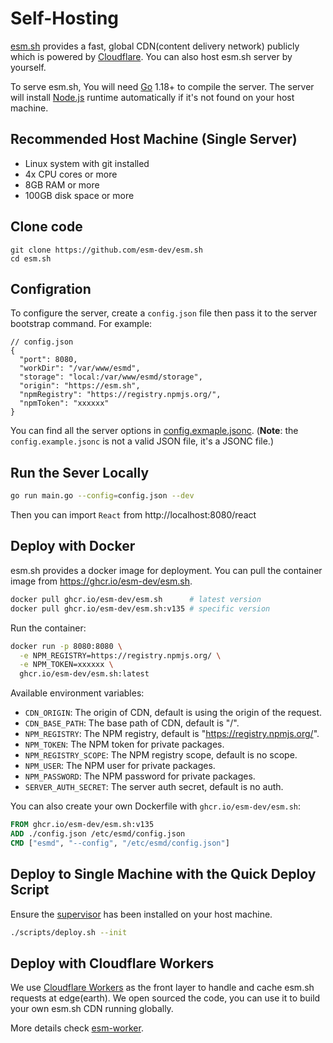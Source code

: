 # Self-Hosting

[esm.sh](https://esm.sh) provides a fast, global CDN(content delivery network) publicly which is powered by
[Cloudflare](https://cloudflare.com). You can also host esm.sh server by yourself.

To serve esm.sh, You will need [Go](https://golang.org/dl) 1.18+ to compile the server. The server will install
[Node.js](https://nodejs.org/en/download/) runtime automatically if it's not found on your host machine.

## Recommended Host Machine (Single Server)

- Linux system with git installed
- 4x CPU cores or more
- 8GB RAM or more
- 100GB disk space or more

## Clone code

```baseh
git clone https://github.com/esm-dev/esm.sh
cd esm.sh
```

## Configration

To configure the server, create a `config.json` file then pass it to the server bootstrap command. For example:

```jsonc
// config.json
{
  "port": 8080,
  "workDir": "/var/www/esmd",
  "storage": "local:/var/www/esmd/storage",
  "origin": "https://esm.sh",
  "npmRegistry": "https://registry.npmjs.org/",
  "npmToken": "xxxxxx"
}
```

You can find all the server options in [config.exmaple.jsonc](./config.example.jsonc). (**Note**: the
`config.example.jsonc` is not a valid JSON file, it's a JSONC file.)

## Run the Sever Locally

```bash
go run main.go --config=config.json --dev
```

Then you can import `React` from http://localhost:8080/react

## Deploy with Docker

esm.sh provides a docker image for deployment. You can pull the container image from https://ghcr.io/esm-dev/esm.sh.

```bash
docker pull ghcr.io/esm-dev/esm.sh      # latest version
docker pull ghcr.io/esm-dev/esm.sh:v135 # specific version
```

Run the container:

```bash
docker run -p 8080:8080 \
  -e NPM_REGISTRY=https://registry.npmjs.org/ \
  -e NPM_TOKEN=xxxxxx \
  ghcr.io/esm-dev/esm.sh:latest
```

Available environment variables:

- `CDN_ORIGIN`: The origin of CDN, default is using the origin of the request.
- `CDN_BASE_PATH`: The base path of CDN, default is "/".
- `NPM_REGISTRY`: The NPM registry, default is "https://registry.npmjs.org/".
- `NPM_TOKEN`: The NPM token for private packages.
- `NPM_REGISTRY_SCOPE`: The NPM registry scope, default is no scope.
- `NPM_USER`: The NPM user for private packages.
- `NPM_PASSWORD`: The NPM password for private packages.
- `SERVER_AUTH_SECRET`: The server auth secret, default is no auth.

You can also create your own Dockerfile with `ghcr.io/esm-dev/esm.sh`:

```dockerfile
FROM ghcr.io/esm-dev/esm.sh:v135
ADD ./config.json /etc/esmd/config.json
CMD ["esmd", "--config", "/etc/esmd/config.json"]
```

## Deploy to Single Machine with the Quick Deploy Script

Ensure the [supervisor](http://supervisord.org/) has been installed on your host machine.

```bash
./scripts/deploy.sh --init
```

## Deploy with Cloudflare Workers

We use [Cloudflare Workers](https://workers.cloudflare.com/) as the front layer to handle and cache esm.sh requests at
edge(earth). We open sourced the code, you can use it to build your own esm.sh CDN running globally.

More details check [esm-worker](./packages/esm-worker/README.md).
